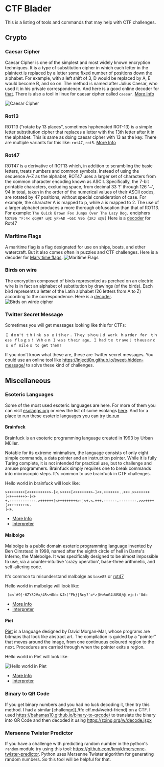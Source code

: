 # CTF Blader

This is a listing of tools and commands that may help with CTF challenges.

## Crypto

### Caesar Cipher

Caesar Cipher is one of the simplest and most widely known encryption techniques. It is a type of substitution cipher in which each letter in the plaintext is replaced by a letter some fixed number of positions down the alphabet. For example, with a left shift of 3, D would be replaced by A, E would become B, and so on. The method is named after Julius Caesar, who used it in his private correspondence. And here is a good online decoder for [that](https://www.dcode.fr/caesar-cipher). There is also a tool in linux for caesar cipher called `caesar`.
[More Info](https://en.wikipedia.org/wiki/Caesar_cipher)

![Caesar Cipher](https://upload.wikimedia.org/wikipedia/commons/thumb/4/4a/Caesar_cipher_left_shift_of_3.svg/1280px-Caesar_cipher_left_shift_of_3.svg.png "Caesar Cipher")

### Rot13

ROT13 ("rotate by 13 places", sometimes hyphenated ROT-13) is a simple letter substitution cipher that replaces a letter with the 13th letter after it in the alphabet. This is same as doing caesar cipher with 13 as the key. There are multiple variants for this like: `rot47`, `rot5`.
[More Info](https://en.wikipedia.org/wiki/ROT13)

### Rot47

ROT47 is a derivative of ROT13 which, in addition to scrambling the basic letters, treats numbers and common symbols. Instead of using the sequence A–Z as the alphabet, ROT47 uses a larger set of characters from the common character encoding known as ASCII. Specifically, the 7-bit printable characters, excluding space, from decimal 33 '!' through 126 '~', 94 in total, taken in the order of the numerical values of their ASCII codes, are rotated by 47 positions, without special consideration of case. For example, the character A is mapped to p, while a is mapped to 2. The use of a larger alphabet produces a more thorough obfuscation than that of ROT13.
For example: `The Quick Brown Fox Jumps Over The Lazy Dog.` enciphers to:`%96 "F:4< qC@H? u@I yF>AD ~G6C %96 {2KJ s@8]`
Here is a [decoder](https://www.dcode.fr/rot-47-cipher) for Rot47

### Maritime Flags

A maritime flag is a flag designated for use on ships, boats, and other watercraft. But it also comes often in puzzles and CTF challenges. Here is a decoder for [Mary time flags](https://www.dcode.fr/maritime-signals-code).
![Maritime Flags](https://i.stack.imgur.com/N0IZi.png "Maritime Flags")

### Birds on wire

The encryption composed of birds represented as perched on an electric wire is in fact an alphabet of substitution by drawings (of the birds). Each bird represents a letter of the Latin alphabet (26 letters from A to Z) according to the correspondence. Here is a [decoder](https://www.dcode.fr/birds-on-a-wire-cipher).
![Birds on wirde cipher](https://www.geocachingtoolbox.com/pages/codeTables/birdsOnAWire.png "Birds on wire")

### Twitter Secret Message

Sometimes you will get messages looking like this for CTFs:

```
Ｉ dｏn't ｔｈｉnk ｓο ｅⅰtｈeｒ. Τｈey ｓhｏuｌｄ worｋ ｈａrdeｒ foｒ ｔｈese ｆlａｇｓ！ Ｗｈｅｎ I wａs tｈeіr age, Ｉ had tｏ tｒaνeｌ tｈοusａnｄｓ οｆ milｅｓ to get them!
```

If you don't know what these are, these are Twitter secret messages. You could use an online tool like https://injecti0n.github.io/tweet-hidden-message/ to solve these kind of challenges.

## Miscellaneous

### Esoteric Languages

Some of the most used esoteric languages are here. For more of them you can visit [esolangs.org](https://esolangs.org/) or view the list of some esolangs [here](https://en.wikipedia.org/wiki/Esoteric_programming_language). And for a place to run these esoteric languages you can try [tio.run](https://tio.run/)

#### Brainfuck

Brainfuck is an esoteric programming language created in 1993 by Urban Müller.

Notable for its extreme minimalism, the language consists of only eight simple commands, a data pointer and an instruction pointer. While it is fully Turing complete, it is not intended for practical use, but to challenge and amuse programmers. Brainfuck simply requires one to break commands into microscopic steps. It's common to use brainfuck in CTF challenges.

Hello world in brainfuck will look like:

```brainf
>++++++++[<+++++++++>-]<.>++++[<+++++++>-]<+.+++++++..+++.>>++++++[<+++++++>-]<+
+.------------.>++++++[<+++++++++>-]<+.<.+++.------.--------.>>>++++[<++++++++>-
]<+.
```

- [More Info](https://en.wikipedia.org/wiki/Brainfuck)
- [Interpreter](https://tio.run/#brainfuck)

#### Malbolge

Malbolge is a public domain esoteric programming language invented by Ben Olmstead in 1998, named after the eighth circle of hell in Dante's Inferno, the Malebolge. It was specifically designed to be almost impossible to use, via a counter-intuitive 'crazy operation', base-three arithmetic, and self-altering code.

It's common to misunderstand malbolge as `base85` or [rot47](#rot47)

Hello world in malbolge will look like:

```malbolge
 (=<`#9]~6ZY32Vx/4Rs+0No-&Jk)"Fh}|Bcy?`=*z]Kw%oG4UUS0/@-ejc(:'8dc
```

- [More Info](https://en.wikipedia.org/wiki/Malbolge)
- [Interpreter](https://malbolge.doleczek.pl/)

#### Piet

[Piet](https://www.dangermouse.net/esoteric/piet.html) is a language designed by David Morgan-Mar, whose programs are bitmaps that look like abstract art. The compilation is guided by a "pointer" that moves around the image, from one continuous coloured region to the next. Procedures are carried through when the pointer exits a region.

Hello world in Piet will look like:

![Hello world in Piet](https://esolangs.org/w/images/6/63/Piet_Hello_World.gif "Hello world in Piet")

- [More Info](https://esolangs.org/wiki/Piet)
- [Interpreter](https://www.bertnase.de/npiet/npiet-execute.php)

### Binary to QR Code

If you get binary numbers and you had no luck decoding it, then try this method. I had a similar [challenge](./tfc ctf.md#weird-friend) on a CTF.
I used https://bahamas10.github.io/binary-to-qrcode/ to translate the binary into QR Code and then decoded it using https://zxing.org/w/decode.jspx

### Mersenne Twister Predictor

If you have a challenge with predicting random number in the python's `random` module try using this tool: https://github.com/kmyk/mersenne-twister-predictor. Python uses Mersenne Twister algorithm for generating random numbers. So this tool will be helpful for that.
